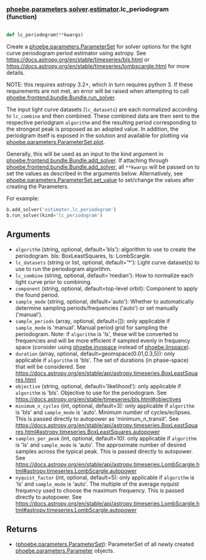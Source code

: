 ### [phoebe](phoebe.md).[parameters](phoebe.parameters.md).[solver](phoebe.parameters.solver.md).[estimator](phoebe.parameters.solver.estimator.md).lc_periodogram (function)


```py

def lc_periodogram(**kwargs)

```



Create a [phoebe.parameters.ParameterSet](phoebe.parameters.ParameterSet.md) for solver options for the
light curve periodogram period estimator using astropy.  See
https://docs.astropy.org/en/stable/timeseries/bls.html or
https://docs.astropy.org/en/stable/timeseries/lombscargle.html for more details.

NOTE: this requires astropy 3.2+, which in turn requires python 3.  If these
requirements are not met, an error will be raised when attempting to call
[phoebe.frontend.bundle.Bundle.run_solver](phoebe.frontend.bundle.Bundle.run_solver.md).

The input light curve datasets (`lc_datasets`) are each normalized
according to `lc_combine` and then combined.
These combined data are then sent to the respective periodgram
`algorithm` and the resulting period
corresponding to the strongest peak is proposed as an adopted value.  In
addition, the periodgram itself is exposed in the solution and available
for plotting via [phoebe.parameters.ParameterSet.plot](phoebe.parameters.ParameterSet.plot.md).

Generally, this will be used as an input to the kind argument in
[phoebe.frontend.bundle.Bundle.add_solver](phoebe.frontend.bundle.Bundle.add_solver.md).  If attaching through
[phoebe.frontend.bundle.Bundle.add_solver](phoebe.frontend.bundle.Bundle.add_solver.md), all `**kwargs` will be
passed on to set the values as described in the arguments below.  Alternatively,
see [phoebe.parameters.ParameterSet.set_value](phoebe.parameters.ParameterSet.set_value.md) to set/change the values
after creating the Parameters.

For example:

```py
b.add_solver('estimator.lc_periodogram')
b.run_solver(kind='lc_periodogram')
```

Arguments
----------
* `algorithm` (string, optional, default='bls'): algorithm to use to create
    the periodogram.  bls: BoxLeastSquares, ls: LombScargle.
* `lc_datasets` (string or list, optional, default='*'): Light curve
    dataset(s) to use to run the periodogram algorithm.
* `lc_combine` (string, optional, default='median'): How to normalize each
    light curve prior to combining.
* `component` (string, optional, default=top-level orbit): Component to
    apply the found period.
* `sample_mode` (string, optional, default='auto'): Whether to automatically
    determine sampling periods/frequencies ('auto') or set manually ('manual').
* `sample_periods` (array, optional, default=[]): only applicable if
    `sample_mode` is 'manual'.  Manual period grid for sampling the periodogram.
    Note: if `algorithm` is 'ls', these will be converted to frequencies and
    will be more efficient if sampled evenly in frequency space (consider
    using [phoebe.invspace](phoebe.invspace.md) instead of [phoebe.linspace](phoebe.linspace.md)).
* `duration` (array, optional, default=geomspace(0.01,0.3,5)): only applicable
    if `algorithm` is 'bls'.  The set of durations (in phase-space) that
    will be considered.  See
    https://docs.astropy.org/en/stable/api/astropy.timeseries.BoxLeastSquares.html
* `objective` (string, optional, default='likelihood'): only applicable if
    `algorithm` is 'bls'.  Objective to use for the periodogram.  See
    https://docs.astropy.org/en/stable/timeseries/bls.html#objectives
* `minimum_n_cycles` (int, optional, default=3): only applicable if
    `algorithm` is 'bls' and `sample_mode` is 'auto'.  Minimum number of
    cycles/eclipses.  This is passed directly to autopower as
    'minimum_n_transit'. See
    https://docs.astropy.org/en/stable/api/astropy.timeseries.BoxLeastSquares.html#astropy.timeseries.BoxLeastSquares.autopower
* `samples_per_peak` (int, optional, default=10): only applicable if
    `algorithm` is 'ls' and `sample_mode` is 'auto'.  The approximate number
    of desired samples across the typical peak.  This is passed directly to
    autopower. See
    https://docs.astropy.org/en/stable/api/astropy.timeseries.LombScargle.html#astropy.timeseries.LombScargle.autopower
* `nyquist_factor` (int, optional, default=5): only applicable if
    `algorithm` is 'ls' and `sample_mode` is 'auto'.  The multiple of the
    average nyquist frequency used to choose the maximum frequency.  This is
    passed directly to autopower. See
    https://docs.astropy.org/en/stable/api/astropy.timeseries.LombScargle.html#astropy.timeseries.LombScargle.autopower


Returns
--------
* ([phoebe.parameters.ParameterSet](phoebe.parameters.ParameterSet.md)): ParameterSet of all newly created
    [phoebe.parameters.Parameter](phoebe.parameters.Parameter.md) objects.

